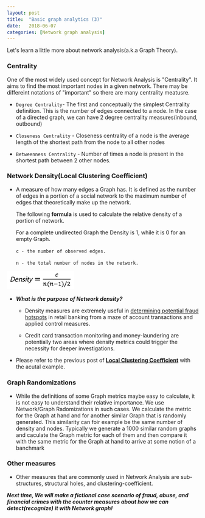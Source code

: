 ```yaml
---
layout: post
title:  "Basic graph analytics (3)"
date:   2018-06-07 
categories: [Network graph analysis]
---
```



Let's learn a little more about network analysis(a.k.a Graph Theory).

### Centrality

One of the most widely used concept for Network Analysis is "Centrality".
It aims to find the most important nodes in a given network. There may be differeint notations of "important" so there are many centrality meatusre. 

* `Degree Centrality`- The first and conceptually the simplest Centrality definition. This is the number of edges connected to a node. 
                        In the case of a directed graph, we can have 2 degree centrality measures(inbound, outbound)

* `Closeness Centrality` - Closeness centrality of a node is the average length of the shortest path from the node to all other nodes

* `Betweenness Centrality` - Number of times a node is present in the shortest path between 2 other nodes. 

### Network Density(Local Clustering Coefficient)

* A measure of how many edges a Graph has.
  It is defined as the number of edges in a portion of a social network to the maximum number of edges that theoretically make up the network. 
  
  The following **formula** is used to calculate the relative density of a portion of network. 
 
  For a complete undirected Graph the Density is 1, while it is 0 for an empty Graph.
  
  `c - the number of observed edges.`
  
  `n - the total number of nodes in the network.`
  
 <img src="/static/img/Density.jpg" width="35%">

* ***What is the purpose of Network density?***

  * Density measures are extremely useful in <U>determining potential fraud hotspots</U> in retail banking from a maze of account transactions and applied control measures. 
 
  * Credit card transaction monitoring and money-laundering are potentially two areas where density metrics could trigger the necessity for deeper investigations. 
 
* Please refer to the previous post of **[Local Clustering Coefficient](https://angrykim.github.io/network%20graph%20analysis/2018/05/29/Network_graph_analysis_for_fraud_events_1.html)** with the acutal example.


### Graph Randomizations

* While the definitions of some Graph metrics maybe easy to calculate, it is not easy to understand their relative importance. 
We use Network/Graph Radomizations in such cases. We calculate the metric for the Graph at hand and for another similar Graph that is randomly generated. This similarity can foir example be the same number of density and nodes. Typically we generate a 1000 similar random graphs and caculate the Graph metric for each of them and then compare it with the same metric for the Graph at hand to arrive at some  notion of a banchmark 

### Other measures
* Other measures that are commonly used in Network Analysis are sub-structures, structural holes, and clustering-coefficient. 


***Next time, We will make a fictional case scenario of fraud, abuse, and financial crimes with the counter measures about how we can detect(recognize) it with Network graph!***

